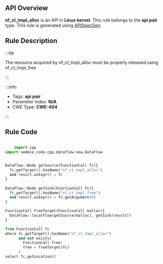 ---
---


## API Overview
**nf_ct_tmpl_alloc** is an API in **Linux kernel**. This rule belongs to the **api pair** type. This rule is generated using [APISpecGen](../../tools/APISpecGen).
## Rule Description

:::tip

The resource acquired by nf_ct_tmpl_alloc must be properly released using nf_ct_tmpl_free

:::

:::info

- Tags: **api pair**
- Parameter Index: **N/A**
- CWE Type: **CWE-404**

:::

## Rule Code
```python

    import cpp
import semmle.code.cpp.dataflow.new.DataFlow


DataFlow::Node getSource(FunctionCall fc){
  fc.getTarget().hasName("nf_ct_tmpl_alloc")
  and result.asExpr() = fc
}

DataFlow::Node getSink(FunctionCall fc){
  fc.getTarget().hasName("nf_ct_tmpl_free")
  and result.asExpr() = fc.getArgument(0)
}

FunctionCall freeTarget(FunctionCall malloc){
  DataFlow::localFlow(getSource(malloc), getSink(result))
}

from FunctionCall fc
where fc.getTarget().hasName("nf_ct_tmpl_alloc")
      and not exists(
        FunctionCall free| 
        free = freeTarget(fc)
      )
select fc.getLocation()

    
```